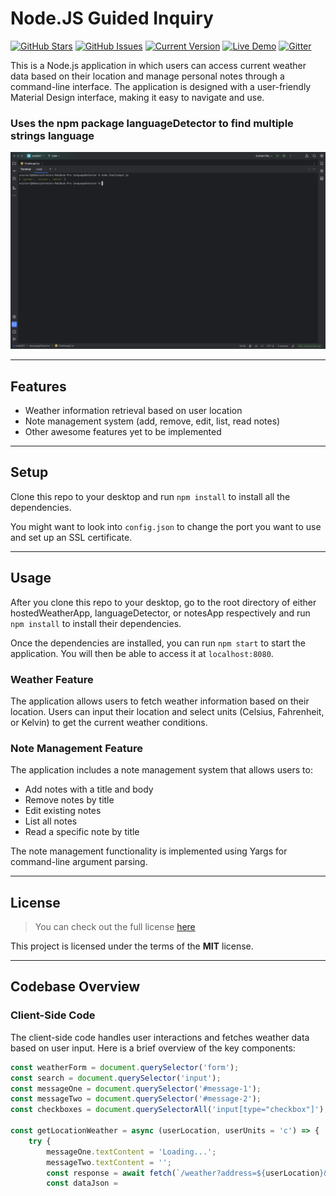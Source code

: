 Node.JS Guided Inquiry
============
[![GitHub Stars](https://img.shields.io/github/stars/IgorAntun/node-chat.svg)](https://github.com/IgorAntun/node-chat/stargazers) [![GitHub Issues](https://img.shields.io/github/issues/IgorAntun/node-chat.svg)](https://github.com/IgorAntun/node-chat/issues) [![Current Version](https://img.shields.io/badge/version-1.0.7-green.svg)](https://github.com/IgorAntun/node-chat) [![Live Demo](https://img.shields.io/badge/demo-online-green.svg)](https://igorantun.com/chat) [![Gitter](https://badges.gitter.im/Join%20Chat.svg)](https://gitter.im/IgorAntun/node-chat?utm_source=badge&utm_medium=badge&utm_campaign=pr-badge)

This is a Node.js application in which users can access current weather data based on their location and manage personal notes through a command-line interface. The application is designed with a user-friendly Material Design interface, making it easy to navigate and use.

###

### Uses the npm package languageDetector to find multiple strings language

![Chat Preview](./hostedWeatherApp/public/img/test.png)


---

## Features
- Weather information retrieval based on user location
- Note management system (add, remove, edit, list, read notes)
- Other awesome features yet to be implemented



---

## Setup
Clone this repo to your desktop and run `npm install` to install all the dependencies.

You might want to look into `config.json` to change the port you want to use and set up an SSL certificate.

---

## Usage
After you clone this repo to your desktop, go to the root directory of either hostedWeatherApp, languageDetector, or notesApp respectively and run `npm install` to install their dependencies.

Once the dependencies are installed, you can run `npm start` to start the application. You will then be able to access it at `localhost:8080`.


### Weather Feature
The application allows users to fetch weather information based on their location. Users can input their location and select units (Celsius, Fahrenheit, or Kelvin) to get the current weather conditions.

### Note Management Feature
The application includes a note management system that allows users to:
- Add notes with a title and body
- Remove notes by title
- Edit existing notes
- List all notes
- Read a specific note by title

The note management functionality is implemented using Yargs for command-line argument parsing.

---

## License
>You can check out the full license [here]()

This project is licensed under the terms of the **MIT** license.

---

## Codebase Overview

### Client-Side Code
The client-side code handles user interactions and fetches weather data based on user input. Here is a brief overview of the key components:

```javascript
const weatherForm = document.querySelector('form');
const search = document.querySelector('input');
const messageOne = document.querySelector('#message-1');
const messageTwo = document.querySelector('#message-2');
const checkboxes = document.querySelectorAll('input[type="checkbox"]');

const getLocationWeather = async (userLocation, userUnits = 'c') => {
    try {
        messageOne.textContent = 'Loading...';
        messageTwo.textContent = '';
        const response = await fetch(`/weather?address=${userLocation}&units=${userUnits}`);
        const dataJson =